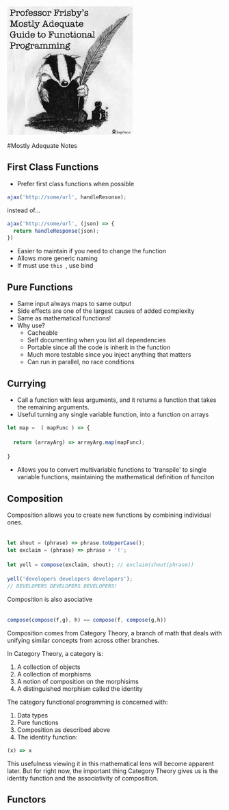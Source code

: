 <img src="img/badger.png" height="300px">

#Mostly Adequate Notes

## First Class Functions

- Prefer first class functions when possible

```javascript
ajax('http://some/url', handleResonse);
```

instead of...

```JavaScript
ajax('http://some/url', (json) => {
  return handleResponse(json);
})
```
- Easier to maintain if you need to change the function
- Allows more generic naming
- If must use ```this ```, use bind


## Pure Functions

- Same input always maps to same output
- Side effects are one of the largest causes of added complexity
- Same as mathematical functions!
- Why use?
  - Cacheable
  - Self documenting when you list all dependencies
  - Portable since all the code is inherit in the function
  - Much more testable since you inject anything that matters
  - Can run in parallel, no race conditions

## Currying 

  - Call a function with less arguments, and it returns a function that takes the remaining arguments.
  - Useful turning any single variable function, into a function on arrays
  
  ```JavaScript
  let map =  ( mapFunc ) => {
  
    return (arrayArg) => arrayArg.map(mapFunc);
    
  }
  ```
  - Allows you to convert multivariable functions to 'transpile' to single variable functions, maintaining the mathematical definition of funciton

## Composition

Composition allows you to create new functions by combining individual ones. 

```JavaScript

let shout = (phrase) => phrase.toUpperCase();
let exclaim = (phrase) => phrase + '!';

let yell = compose(exclaim, shout); // exclaim(shout(phrase))

yell('developers developers developers');
// DEVELOPERS DEVELOPERS DEVELOPERS!

```

Composition is also asociative 

```JavaScript

compose(compose(f,g), h) == compose(f, compose(g,h))
```

Composition comes from Category Theory, a branch of math that deals with unifying similar concepts from across other branches. 

In Category Theory, a category is: 

  1. A collection of objects
  2. A collection of morphisms
  3. A notion of composition on the morphisims
  4. A distinguished morphism called the identity

The category functional programming is concerned with: 

  1. Data types
  2. Pure functions
  3. Composition as described above
  4. The identity function: 
  ```JavaScript 
  (x) => x 
  ```

This usefulness viewing it in this mathematical lens will become apparent later. But for right now, the important thing Category Theory gives us is the identity function and the associativity of composition. 

## Functors


